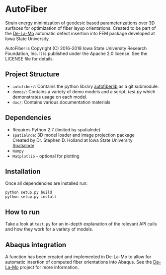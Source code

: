 # AutoFiber
Strain energy minimization of geodesic based parameterizations over 3D
surfaces for optimization of fiber layup orientations. Created to be part
of the [De-La-Mo](http://thermal.cnde.iastate.edu/de-la-mo.xhtml)
automatic defect insertion into FEM package developed at Iowa
State University.

AutoFiber is Copyright (C) 2016-2018 Iowa State University
Research Foundation, Inc. It is published under the
Apache 2.0 license. See the LICENSE file for details.

## Project Structure
* `autofiber/`: Contains the python library [autofiberlib](https://github.com/nscheirer/autofiberlib) as a git submodule.
* `demos/`: Contains a variety of demo models and a script, *test.py*
which demonstrates usage on each model.
* `doc/`: Contains various documentation materials

## Dependencies
* Requires Python 2.7 (limited by spatialnde)
* `spatialnde`: 3D model loader and image projection package \
Created by Dr. Stephen D. Holland at Iowa State University \
[Spatialnde](http://thermal.cnde.iastate.edu/spatialnde)
* `Numpy`
* `Matplotlib` - optional for plotting

## Installation
Once all dependencies are installed run:
```
python setup.py build
python setup.py install
```

## How to run
Take a look at `test.py` for an in-depth explanation of the relevant
API calls and how they work for a variety of models.

## Abaqus integration
A function has been created and implemented in De-La-Mo to allow for
automatic insertion of computed fiber orientations into Abaqus. See the
[De-La-Mo](http://thermal.cnde.iastate.edu/de-la-mo.xhtml) project for
more information.
